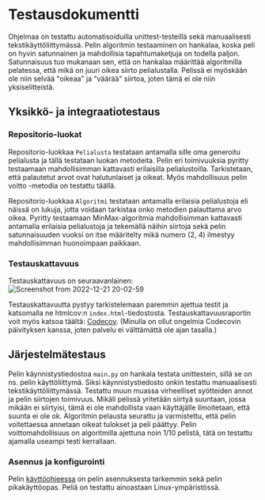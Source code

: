 # Testausdokumentti
Ohjelmaa on testattu automatisoiduilla unittest-testeillä sekä manuaalisesti tekstikäyttöliittymässä. Pelin algoritmin testaaminen on hankalaa, koska peli on hyvin satunnainen ja mahdollisia tapahtumaketjuja on todella paljon. Satunnaisuus tuo mukanaan sen, että on hankalaa määrittää algoritmilla pelatessa, että mikä on juuri oikea siirto pelialustalla. Pelissä ei myöskään ole niin selvää "oikeaa" ja "väärää" siirtoa, joten tämä ei ole niin yksiselitteistä.

## Yksikkö- ja integraatiotestaus
### Repositorio-luokat
Repositorio-luokkaa ``Pelialusta`` testataan antamalla sille oma generoitu pelialusta ja tällä testataan luokan metodeita. Pelin eri toimivuuksia pyritty testaamaan mahdollisimman kattavasti erilaisilla pelialustoilla. Tarkistetaan, että palautetut arvot ovat halutunlaiset ja oikeat. Myös mahdollisuus pelin voitto -metodia on testattu täällä.

Repositorio-luokkaa ``Algoritmi`` testataan antamalla erilaisia pelialustoja eli näissä on lukuja, jotta voidaan tarkistaa onko metodien palauttama arvo oikea. Pyritty testaamaan MinMax-algoritmia mahdollisimman kattavasti antamalla erilaisia pelialustoja ja tekemällä näihin siirtoja sekä pelin satunnaisuuden vuoksi on itse määritelty mikä numero (2, 4) ilmestyy mahdollisimman huonoimpaan paikkaan.

### Testauskattavuus
Testauskattavuus on seuraavanlainen:
![Screenshot from 2022-12-21 20-02-59](https://user-images.githubusercontent.com/93583969/208976522-d4eed046-ed9f-48f8-81d5-6036f5f41844.png)

Testauskattavuutta pystyy tarkistelemaan paremmin ajettua testit ja katsomalla ne htmlcov:n ``index.html``-tiedostosta.
Testauskattavuusraportin voit myös katsoa täältä: [Codecov](https://app.codecov.io/gh/tikuisma/2048). (Minulla on ollut ongelmia Codecovin päivityksen kanssa, joten palvelu ei välttämättä ole ajan tasalla.)

## Järjestelmätestaus
Pelin käynnistystiedostoa ``main.py`` on hankala testata unittestein, sillä se on ns. pelin käyttöliittymä. Siksi käynnistystiedosto onkin testattu manuaalisesti tekstikäyttöliittymässä. Testattu muun muassa virheelliset syötteiden annot ja pelin siirtojen toimivuus. Mikäli pelissä yritetään siirtyä suuntaan, jossa mikään ei siirtyisi, tämä ei ole mahdollista vaan käyttäjälle ilmoitetaan, että suunta ei ole ok. Algoritmin pelausta seurattu ja varmistettu, että pelin voitettaessa annetaan oikeat tulokset ja peli päättyy. Pelin voittomahdollisuus on algoritmilla ajettuna noin 1/10 pelistä, tätä on testattu ajamalla useampi testi kerrallaan.

### Asennus ja konfigurointi
Pelin [käyttöohjeessa](https://github.com/tikuisma/2048/blob/master/dokumentaatio/k%C3%A4ytt%C3%B6ohje.md) on pelin asennuksesta tarkemmin sekä pelin pikakäyttöopas.
Peliä on testattu ainoastaan Linux-ympäristössä.
